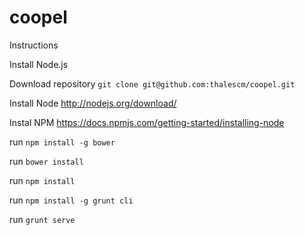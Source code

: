 # coopel

Instructions

Install Node.js



Download repository
`git clone git@github.com:thalescm/coopel.git`

Install Node 
http://nodejs.org/download/

Instal NPM
https://docs.npmjs.com/getting-started/installing-node

run
`npm install -g bower`

run
`bower install`

run
`npm install`

run
`npm install -g grunt cli`

run
`grunt serve`
